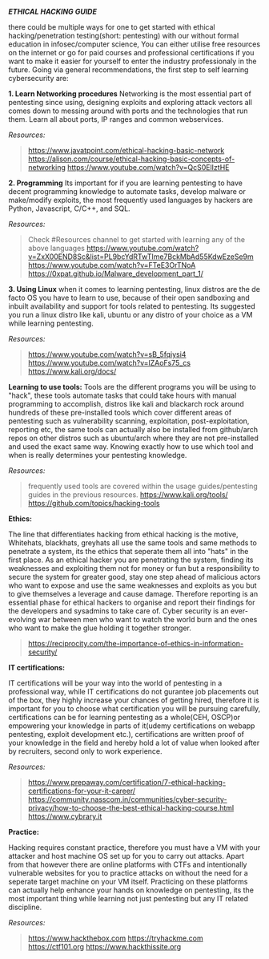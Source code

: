 ***ETHICAL HACKING GUIDE***

there could be multiple ways for one to get started with ethical hacking/penetration testing(short: pentesting) with our without formal education in infosec/computer science, You can either utilise free resources on the internet or go for paid courses and professional certifications if you want to make it easier for yourself to enter the industry professionaly in the future. Going via general recommendations, the first step to self learning cybersecurity are:

**1. Learn Networking procedures**
Networking is the most essential part of pentesting since using, designing exploits and exploring attack vectors all comes down to messing around with ports and the technologies that run them. Learn all about ports, IP ranges and common webservices.

*Resources:*
>https://www.javatpoint.com/ethical-hacking-basic-network
>https://alison.com/course/ethical-hacking-basic-concepts-of-networking
>https://www.youtube.com/watch?v=QcS0ElIztHE

**2. Programming**
Its important for if you are learning pentesting to have decent programming knowledge to automate tasks, develop malware or make/modify exploits, the most frequently used languages by hackers are Python, Javascript, C/C++, and SQL.

*Resources:*
>Check #Resources channel to get started with learning any of the above languages
>https://www.youtube.com/watch?v=ZxX00END8Sc&list=PL9bcYdRTwTIme7BckMbAd55KdwEzeSe9m
>https://www.youtube.com/watch?v=FTeE3OrTNoA
>https://0xpat.github.io/Malware_development_part_1/

**3. Using Linux**
when it comes to learning pentesting, linux distros are the de facto OS you have to learn to use, because of their open sandboxing and inbuilt availability and support for tools related to pentesting. Its suggested you run a linux distro like kali, ubuntu or any distro of your choice as a VM while learning pentesting.

*Resources:*
>https://www.youtube.com/watch?v=sB_5fqiysi4
>https://www.youtube.com/watch?v=lZAoFs75_cs
>https://www.kali.org/docs/

**Learning to use tools:**
Tools are the different programs you will be using to "hack", these tools automate tasks that could take hours with manual programming to accomplish, distros like kali and blackarch rock around hundreds of these pre-installed tools which cover different areas of pentesting such as vulnerability scanning, exploitation, post-exploitation, reporting etc, the same tools can actually also be installed from github/arch repos on other distros such as ubuntu/arch where they are not pre-installed and used the exact same way. Knowing exactly how to use which tool and when is really determines your pentesting knowledge.

*Resources:*
>frequently used tools are covered within the usage guides/pentesting guides in the previous resources.
>https://www.kali.org/tools/
>https://github.com/topics/hacking-tools

**Ethics:**

The line that differentiates hacking from ethical hacking is the motive, Whitehats, blackhats, greyhats all use the same tools and same methods to penetrate a system, its the ethics that seperate them all into "hats" in the first place. As an ethical hacker you are penetrating the system, finding its weaknesses and exploiting them not for money or fun but a responsibility to secure the system for greater good, stay one step ahead of malicious actors who want to expose and use the same weaknesses and exploits as you but to give themselves a leverage and cause damage. Therefore reporting is an essential phase for ethical hackers to organise and report their findings for the developers and sysadmins to take care of. Cyber security is an ever-evolving war between men who want to watch the world burn and the ones who want to make the glue holding it together stronger. 

>https://reciprocity.com/the-importance-of-ethics-in-information-security/

**IT certifications:**

IT certifications will be your way into the world of pentesting in a professional way, while IT certifications do not gurantee job placements out of the box, they highly increase your chances of getting hired, therefore it is important for you to choose what certification you will be pursuing carefully, certifications can be for learning pentesting as a whole(CEH, OSCP)or empowering your knowledge in parts of it(udemy certifications on webapp pentesting, exploit development etc.), certifications are written proof of your knowledge in the field and hereby hold a lot of value when looked after by recruiters, second only to work experience. 

*Resources:*
>https://www.prepaway.com/certification/7-ethical-hacking-certifications-for-your-it-career/
>https://community.nasscom.in/communities/cyber-security-privacy/how-to-choose-the-best-ethical-hacking-course.html
>https://www.cybrary.it

**Practice:**

Hacking requires constant practice, therefore you must have a VM with your attacker and host machine OS set up for you to carry out attacks. Apart from that however there are online platforms with CTFs and intentionally vulnerable websites for you to practice attacks on without the need for a seperate target machine on your VM itself. Practicing on these platforms can actually help enhance your hands on knowledge on pentesting, its the most important thing while learning not just pentesting but any IT related discipline.

*Resources:*
>https://www.hackthebox.com
>https://tryhackme.com
>https://ctf101.org
>https://www.hackthissite.org


